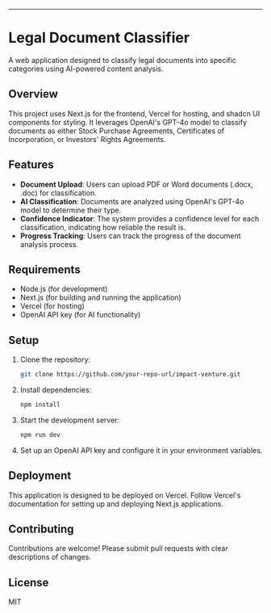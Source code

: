
---

# Legal Document Classifier

A web application designed to classify legal documents into specific categories using AI-powered content analysis.

## Overview

This project uses Next.js for the frontend, Vercel for hosting, and shadcn UI components for styling. It leverages OpenAI's GPT-4o model to classify documents as either Stock Purchase Agreements, Certificates of Incorporation, or Investors' Rights Agreements.

## Features

- **Document Upload**: Users can upload PDF or Word documents (.docx, .doc) for classification.
- **AI Classification**: Documents are analyzed using OpenAI's GPT-4o model to determine their type.
- **Confidence Indicator**: The system provides a confidence level for each classification, indicating how reliable the result is.
- **Progress Tracking**: Users can track the progress of the document analysis process.

## Requirements

- Node.js (for development)
- Next.js (for building and running the application)
- Vercel (for hosting)
- OpenAI API key (for AI functionality)

## Setup

1. Clone the repository:

   ```bash
   git clone https://github.com/your-repo-url/impact-venture.git
   ```

2. Install dependencies:

   ```bash
   npm install
   ```

3. Start the development server:

   ```bash
   npm run dev
   ```

4. Set up an OpenAI API key and configure it in your environment variables.

## Deployment

This application is designed to be deployed on Vercel. Follow Vercel's documentation for setting up and deploying Next.js applications.

## Contributing

Contributions are welcome! Please submit pull requests with clear descriptions of changes.

## License

MIT
